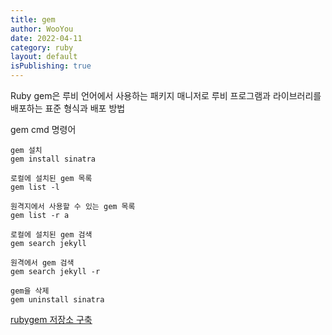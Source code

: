 ```yaml
---
title: gem
author: WooYou
date: 2022-04-11
category: ruby
layout: default
isPublishing: true
---
```


Ruby gem은 루비 언어에서 사용하는 패키지 매니저로 루비 프로그램과 라이브러리를 배포하는 표준 형식과 배포 방법

gem cmd 명령어
```shell
gem 설치
gem install sinatra

로컬에 설치된 gem 목록
gem list -l

원격지에서 사용할 수 있는 gem 목록
gem list -r a

로컬에 설치된 gem 검색
gem search jekyll

원격에서 gem 검색
gem search jekyll -r

gem을 삭제
gem uninstall sinatra
```

[rubygem 저장소 구축](https://intrepidgeeks.com/tutorial/building-rubygem-storage-server)


